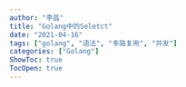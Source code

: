 ```yaml
---
author: "李昌"
title: "Golang中的Seletct"
date: "2021-04-16"
tags: ["golang", "语法", "多路复用", "并发"]
categories: ["Golang"]
ShowToc: true
TocOpen: true
---
```


